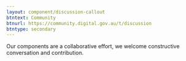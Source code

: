 ```yaml
---
layout: component/discussion-callout
btntext: Community
btnurl: https://community.digital.gov.au/t/discussion
btntype: secondary
---
```


Our components are a collaborative effort, we welcome constructive conversation and contribution.
